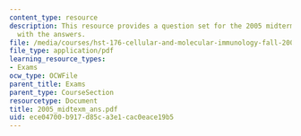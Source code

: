 ```yaml
---
content_type: resource
description: This resource provides a question set for the 2005 midterm exam along
  with the answers.
file: /media/courses/hst-176-cellular-and-molecular-immunology-fall-2005/ece04700b917d85ca3e1cac0eace19b5_2005_midtexm_ans.pdf
file_type: application/pdf
learning_resource_types:
- Exams
ocw_type: OCWFile
parent_title: Exams
parent_type: CourseSection
resourcetype: Document
title: 2005_midtexm_ans.pdf
uid: ece04700-b917-d85c-a3e1-cac0eace19b5
---
```

